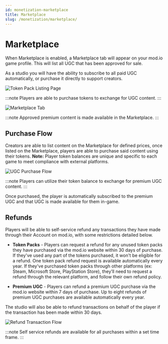 ```yaml
---
id: monetization-marketplace
title: Marketplace
slug: /monetization/marketplace/
---
```


# Marketplace

When Marketplace is enabled, a Marketplace tab will appear on your mod.io game profile. This will list all UGC that has been approved for sale.

As a studio you will have the ability to subscribe to all paid UGC automatically, or purchase it directly to support creators.

![Token Pack Listing Page](images/token-pack-page.png)

:::note
Players are able to purchase tokens to exchange for UGC content.
:::

![Marketplace Tab](images/marketplace-tab.png)

:::note
Approved premium content is made available in the Marketplace.
:::

## Purchase Flow

Creators are able to list content on the Marketplace for defined prices, once listed on the Marketplace, players are able to purchase said content using their tokens. **Note:** Player token balances are unique and specific to each game to meet compliance with external platforms.

![UGC Purchase Flow](images/ugc-purchased.png)

:::note
Players can utilize their token balance to exchange for premium UGC content.
:::

Once purchased, the player is automatically subscribed to the premium UGC and that UGC is made available for them in-game.

## Refunds

Players will be able to self-service refund any transactions they have made through their Account on mod.io, with some restrictions detailed below.

- **Token Packs** - Players can request a refund for any unused token packs they have purchased via the mod.io website within 30 days of purchase. If they've used any part of the tokens purchased, it won't be eligible for a refund. One token pack refund request is available automatically every year. If they've purchased token packs through other platforms (ex: Steam, Microsoft Store, PlayStation Store), they’ll need to request a refund through the relevant platform, and follow their own refund policy.

- **Premium UGC** - Players can refund a premium UGC purchase via the mod.io website within 7 days of purchase. Up to eight refunds of premium UGC purchases are available automatically every year.

The studio will also be able to refund transactions on behalf of the player if the transaction has been made within 30 days.

![Refund Transaction Flow](images/refund-flow.png)

:::note
Self service refunds are available for all purchases within a set time frame.
:::
